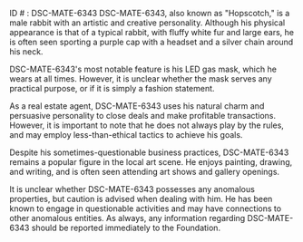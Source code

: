 ID # : DSC-MATE-6343
DSC-MATE-6343, also known as "Hopscotch," is a male rabbit with an artistic and creative personality. Although his physical appearance is that of a typical rabbit, with fluffy white fur and large ears, he is often seen sporting a purple cap with a headset and a silver chain around his neck.

DSC-MATE-6343's most notable feature is his LED gas mask, which he wears at all times. However, it is unclear whether the mask serves any practical purpose, or if it is simply a fashion statement.

As a real estate agent, DSC-MATE-6343 uses his natural charm and persuasive personality to close deals and make profitable transactions. However, it is important to note that he does not always play by the rules, and may employ less-than-ethical tactics to achieve his goals.

Despite his sometimes-questionable business practices, DSC-MATE-6343 remains a popular figure in the local art scene. He enjoys painting, drawing, and writing, and is often seen attending art shows and gallery openings.

It is unclear whether DSC-MATE-6343 possesses any anomalous properties, but caution is advised when dealing with him. He has been known to engage in questionable activities and may have connections to other anomalous entities. As always, any information regarding DSC-MATE-6343 should be reported immediately to the Foundation.